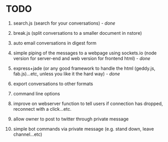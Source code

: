 # TODO

1. search.js (search for your conversations) - _done_

2. break.js (split conversations to a smaller document in nstore)

3. auto email conversations in digest form 

4. simple piping of the messages to a webpage using sockets.io (node version for server-end and web version for frontend html) - _done_

5. express+jade (or any good framework to handle the html (geddy.js, fab.js)...etc, unless you like it the hard way) - _done_

6. export conversations to other formats

7. command line options 

8. improve on webserver function to tell users if connection has dropped, reconnect with a click...etc.

9. allow owner to post to twitter through private message

10. simple bot commands via private message (e.g. stand down, leave channel...etc)